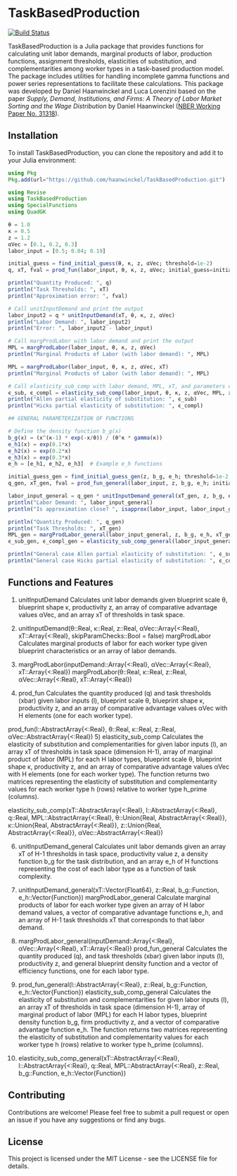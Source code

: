 # TaskBasedProduction

[![Build Status](https://github.com/lucalore98/TaskBasedProduction.jl/actions/workflows/CI.yml/badge.svg?branch=main)](https://github.com/lucalore98/TaskBasedProduction.jl/actions/workflows/CI.yml?query=branch%3Amain)

TaskBasedProduction is a Julia package that provides functions for calculating unit labor demands, marginal products of labor, production functions, assignment thresholds, elasticities of substitution, and complementarities among worker types in a task-based production model. The package includes utilities for handling incomplete gamma functions and power series representations to facilitate these calculations. This package was developed by Daniel Haanwinckel and Luca Lorenzini based on the paper *Supply, Demand, Institutions, and Firms: A Theory of Labor Market Sorting and the Wage Distribution* by Daniel Haanwinckel ([NBER Working Paper No. 31318](https://www.nber.org/papers/w31318)).

## Installation

To install TaskBasedProduction, you can clone the repository and add it to your Julia environment:

```julia
using Pkg
Pkg.add(url="https://github.com/haanwinckel/TaskBasedProduction.git")

using Revise
using TaskBasedProduction 
using SpecialFunctions
using QuadGK

θ = 1.0
κ = 0.5
z = 1.2
αVec = [0.1, 0.2, 0.3]
labor_input = [0.5; 0.04; 0.19]

initial_guess = find_initial_guess(θ, κ, z, αVec; threshold=1e-2)
q, xT, fval = prod_fun(labor_input, θ, κ, z, αVec; initial_guess=initial_guess, x_tol=1e-10)

println("Quantity Produced: ", q)
println("Task Thresholds: ", xT)
println("Approximation error: ", fval)

# Call unitInputDemand and print the output
labor_input2 = q * unitInputDemand(xT, θ, κ, z, αVec)
println("Labor Demand: ", labor_input2)
println("Error: ", labor_input2 - labor_input)

# Call margProdLabor with labor demand and print the output
MPL = margProdLabor(labor_input, θ, κ, z, αVec)
println("Marginal Products of Labor (with labor demand): ", MPL)

MPL = margProdLabor(labor_input, θ, κ, z, αVec, xT)
println("Marginal Products of Labor (with labor demand): ", MPL)

# Call elasticity_sub_comp with labor demand, MPL, xT, and parameters of the gamma function
ϵ_sub, ϵ_compl = elasticity_sub_comp(labor_input, θ, κ, z, αVec, MPL, xT)
println("Allen partial elasticity of substitution: ", ϵ_sub)
println("Hicks partial elasticity of substitution: ", ϵ_compl)

## GENERAL PARAMETERIZATION OF FUNCTIONS

# Define the density function b_g(x)
b_g(x) = (x^(κ-1) * exp(-x/θ)) / (θ^κ * gamma(κ))
e_h1(x) = exp(0.1*x)
e_h2(x) = exp(0.2*x)
e_h3(x) = exp(0.3*x)
e_h = [e_h1, e_h2, e_h3]  # Example e_h functions

initial_guess_gen = find_initial_guess_gen(z, b_g, e_h; threshold=1e-2, verbose=false)
q_gen, xT_gen, fval = prod_fun_general(labor_input, z, b_g, e_h; initial_guess=initial_guess_gen)

labor_input_general = q_gen * unitInputDemand_general(xT_gen, z, b_g, e_h)
println("Labor Demand: ", labor_input_general)
println("Is approximation close? ", isapprox(labor_input, labor_input_general, atol=1e-6))

println("Quantity Produced: ", q_gen)
println("Task Thresholds: ", xT_gen)
MPL_gen = margProdLabor_general(labor_input_general, z, b_g, e_h, xT_gen, q_gen)
ϵ_sub_gen, ϵ_compl_gen = elasticity_sub_comp_general(labor_input_general, z, b_g, e_h, MPL_gen, xT_gen)

println("General case Allen partial elasticity of substitution: ", ϵ_sub_gen)
println("General case Hicks partial elasticity of substitution: ", ϵ_compl_gen)
```
## Functions and Features
1) unitInputDemand
Calculates unit labor demands given blueprint scale θ, blueprint shape κ, productivity z, an array of comparative advantage values αVec, and an array xT of thresholds in task space.

2) unitInputDemand(θ::Real, κ::Real, z::Real, αVec::Array{<:Real}, xT::Array{<:Real}, skipParamChecks::Bool = false)
margProdLabor
Calculates marginal products of labor for each worker type given blueprint characteristics or an array of labor demands.

3) margProdLabor(inputDemand::Array{<:Real}, αVec::Array{<:Real}, xT::Array{<:Real})
margProdLabor(θ::Real, κ::Real, z::Real, αVec::Array{<:Real}, xT::Array{<:Real})
4) prod_fun
Calculates the quantity produced (q) and task thresholds (xbar) given labor inputs (l), blueprint scale θ, blueprint shape κ, productivity z, and an array of comparative advantage values αVec with H elements (one for each worker type).


prod_fun(l::AbstractArray{<:Real}, θ::Real, κ::Real, z::Real, αVec::AbstractArray{<:Real})
5) elasticity_sub_comp
Calculates the elasticity of substitution and complementarities for given labor inputs (l), an array xT of thresholds in task space (dimension H-1), array of marginal product of labor (MPL) for each H labor types, blueprint scale θ, blueprint shape κ, productivity z, and an array of comparative advantage values αVec with H elements (one for each worker type). The function returns two matrices representing the elasticity of substitution and complementarity values for each worker type h (rows) relative to worker type h_prime (columns).

elasticity_sub_comp(xT::AbstractArray{<:Real}, l::AbstractArray{<:Real}, q::Real, MPL::AbstractArray{<:Real}, θ::Union{Real, AbstractArray{<:Real}}, κ::Union{Real, AbstractArray{<:Real}}, z::Union{Real, AbstractArray{<:Real}}, αVec::AbstractArray{<:Real})

6) unitInputDemand_general
Calculates unit labor demands given an array xT of H-1 thresholds in task space, productivity value z, a density function b_g for the task distribution, and an array e_h of H functions representing the cost of each labor type as a function of task complexity.


7) unitInputDemand_general(xT::Vector{Float64}, z::Real, b_g::Function, e_h::Vector{Function})
margProdLabor_general
Calculate marginal products of labor for each worker type given an array of H labor demand values, a vector of comparative advantage functions e_h, and an array of H-1 task thresholds xT that corresponds to that labor demand.

8) margProdLabor_general(inputDemand::Array{<:Real}, αVec::Array{<:Real}, xT::Array{<:Real})
prod_fun_general
Calculates the quantity produced (q), and task thresholds (xbar) given labor inputs (l), productivity z, and general blueprint density function and a vector of efficiency functions, one for each labor type.


9) prod_fun_general(l::AbstractArray{<:Real}, z::Real, b_g::Function, e_h::Vector{Function})
elasticity_sub_comp_general
Calculates the elasticity of substitution and complementarities for given labor inputs (l), an array xT of thresholds in task space (dimension H-1), array of marginal product of labor (MPL) for each H labor types, blueprint density function b_g, firm productivity z, and a vector of comparative advantage function e_h. The function returns two matrices representing the elasticity of substitution and complementarity values for each worker type h (rows) relative to worker type h_prime (columns).


10) elasticity_sub_comp_general(xT::AbstractArray{<:Real}, l::AbstractArray{<:Real}, q::Real, MPL::AbstractArray{<:Real}, z::Real, b_g::Function, e_h::Vector{Function})


## Contributing
Contributions are welcome! Please feel free to submit a pull request or open an issue if you have any suggestions or find any bugs.

## License
This project is licensed under the MIT License - see the LICENSE file for details.
